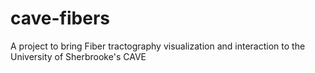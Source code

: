 cave-fibers
===========

A project to bring Fiber tractography visualization and interaction to the University of Sherbrooke's CAVE
